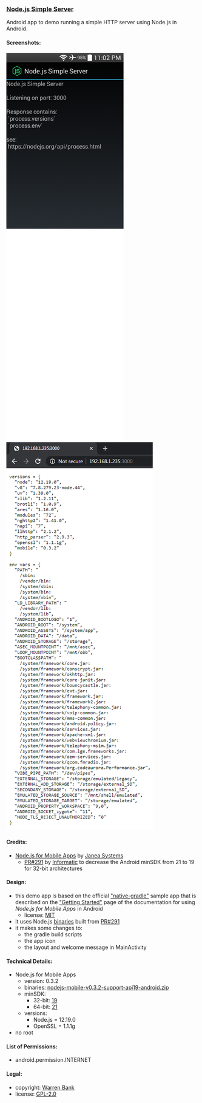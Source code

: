 ### [Node.js Simple Server](https://github.com/warren-bank/Android-NodeJS-Simple-Server)

Android app to demo running a simple HTTP server using Node.js in Android.

#### Screenshots:

![server](./screenshots/01-server.png)
![client](./screenshots/02-client.png)

#### Credits:

* [Node.js for Mobile Apps](https://github.com/JaneaSystems/nodejs-mobile) by [Janea Systems](https://github.com/JaneaSystems)
  * [PR#291](https://github.com/JaneaSystems/nodejs-mobile/pull/291) by [Informatic](https://github.com/Informatic/nodejs-mobile/tree/v0.3.2-support-api19) to decrease the Android minSDK from 21 to 19 for 32-bit architectures

#### Design:

* this demo app is based on the official ["native-gradle"](https://github.com/janeasystems/nodejs-mobile-samples/tree/5f07c64eeb8c79abead04145b62f428b6b847553/android/native-gradle) sample app that is described on the ["Getting Started"](https://code.janeasystems.com/nodejs-mobile/getting-started-android) page of the documentation for using _Node.js for Mobile Apps_ in Android
  * license: [MIT](https://github.com/JaneaSystems/nodejs-mobile-samples/blob/5f07c64eeb8c79abead04145b62f428b6b847553/LICENSE)
* it uses Node.js [binaries](https://github.com/warren-bank/nodejs-mobile/releases/tag/nodejs-mobile-v0.3.2-support-api19) built from [PR#291](https://github.com/JaneaSystems/nodejs-mobile/pull/291)
* it makes some changes to:
  * the gradle build scripts
  * the app icon
  * the layout and welcome message in MainActivity

#### Technical Details:

* Node.js for Mobile Apps
  * version: 0.3.2
  * binaries: [nodejs-mobile-v0.3.2-support-api19-android.zip](https://github.com/warren-bank/nodejs-mobile/releases/download/nodejs-mobile-v0.3.2-support-api19/nodejs-mobile-v0.3.2-support-api19-android.zip)
  * minSDK:
    * 32-bit: [19](https://github.com/warren-bank/nodejs-mobile/blob/nodejs-mobile-v0.3.2-support-api19/tools/android_build.sh#L49)
    * 64-bit: [21](https://github.com/warren-bank/nodejs-mobile/blob/nodejs-mobile-v0.3.2-support-api19/tools/android_build.sh#L50)
  * versions:
    * Node.js = 12.19.0
    * OpenSSL = 1.1.1g
* no root

#### List of Permissions:

* android.permission.INTERNET

#### Legal:

* copyright: [Warren Bank](https://github.com/warren-bank)
* license: [GPL-2.0](https://www.gnu.org/licenses/old-licenses/gpl-2.0.txt)
